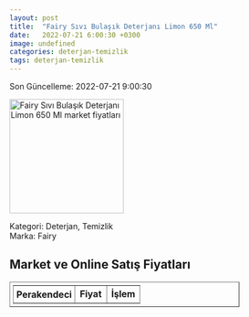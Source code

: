 ```yaml
---
layout: post
title:  "Fairy Sıvı Bulaşık Deterjanı Limon 650 Ml"
date:   2022-07-21 6:00:30 +0300
image: undefined
categories: deterjan-temizlik
tags: deterjan-temizlik
---
```


Son Güncelleme: 2022-07-21 9:00:30

<img src="undefined" width="200" alt="Fairy Sıvı Bulaşık Deterjanı Limon 650 Ml market fiyatları" />

Kategori: Deterjan, Temizlik
<br />
Marka: Fairy

<h2>Market ve Online Satış Fiyatları</h2>

<table border="1" style="padding: 5px;width:80%;">
  <tr>
    <td style="padding: 5px;"><strong>Perakendeci</strong></td>
    <td><strong>Fiyat</strong></td>
    <td><strong>İşlem</strong></td>
  </tr>
  
</table>

